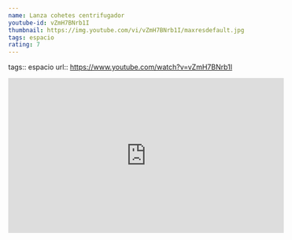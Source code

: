 ```yaml
---
name: Lanza cohetes centrifugador
youtube-id: vZmH7BNrb1I
thumbnail: https://img.youtube.com/vi/vZmH7BNrb1I/maxresdefault.jpg
tags: espacio
rating: 7
---
```

tags:: espacio
url:: https://www.youtube.com/watch?v=vZmH7BNrb1I

<iframe width='560' height='315' src='https://www.youtube.com/embed/vZmH7BNrb1I' title='YouTube video player' frameborder='0' allow='accelerometer; autoplay; clipboard-write; encrypted-media; gyroscope; picture-in-picture; web-share' allowfullscreen></iframe>


